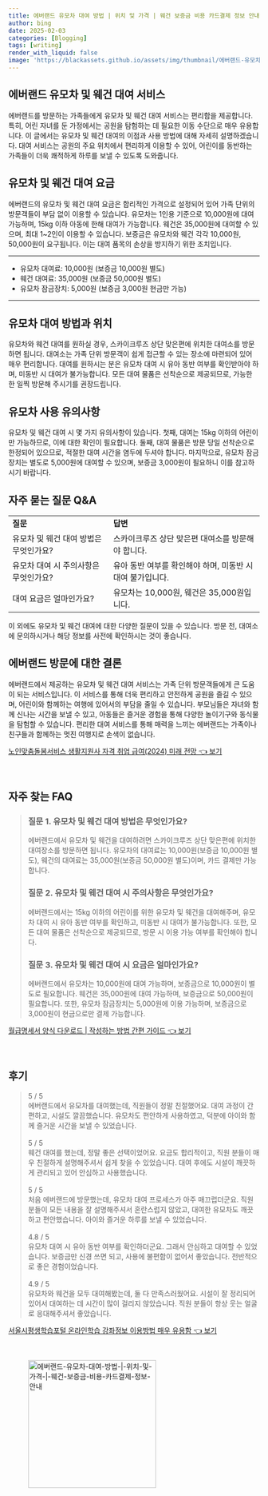 ```yaml
---
title: 에버랜드 유모차 대여 방법 | 위치 및 가격 | 웨건 보증금 비용 카드결제 정보 안내
author: bing
date: 2025-02-03
categories: [Blogging]
tags: [writing]
render_with_liquid: false
image: 'https://blackassets.github.io/assets/img/thumbnail/에버랜드-유모차-대여-방법-|-위치-및-가격-|-웨건-보증금-비용-카드결제-정보-안내.webp'
---
```



<h2 id='에버랜드_유모차_및_웨건_대여_서비스'>에버랜드 유모차 및 웨건 대여 서비스</h2>

<p>에버랜드를 방문하는 가족들에게 유모차 및 웨건 대여 서비스는 편리함을 제공합니다. 특히, 어린 자녀를 둔 가정에서는 공원을 탐험하는 데 필요한 이동 수단으로 매우 유용합니다. 이 글에서는 유모차 및 웨건 대여의 이점과 사용 방법에 대해 자세히 설명하겠습니다. 대여 서비스는 공원의 주요 위치에서 편리하게 이용할 수 있어, 어린이를 동반하는 가족들이 더욱 쾌적하게 하루를 보낼 수 있도록 도와줍니다.</p>

<h2 id='유모차_및_웨건_대여_요금'>유모차 및 웨건 대여 요금</h2>

<p>에버랜드의 유모차 및 웨건 대여 요금은 합리적인 가격으로 설정되어 있어 가족 단위의 방문객들이 부담 없이 이용할 수 있습니다. 유모차는 1인용 기준으로 10,000원에 대여 가능하며, 15kg 이하 아동에 한해 대여가 가능합니다. 웨건은 35,000원에 대여할 수 있으며, 최대 1~2인이 이용할 수 있습니다. 보증금은 유모차와 웨건 각각 10,000원, 50,000원이 요구됩니다. 이는 대여 품목의 손상을 방지하기 위한 조치입니다.</p>

<hr />

<ul>
    <li>유모차 대여료: 10,000원 (보증금 10,000원 별도)</li>
    <li>웨건 대여료: 35,000원 (보증금 50,000원 별도)</li>
    <li>유모차 잠금장치: 5,000원 (보증금 3,000원 현금만 가능)</li>
</ul>

<hr />

<h2 id='유모차_대여_방법과_위치'>유모차 대여 방법과 위치</h2>

<p>유모차와 웨건 대여를 원하실 경우, 스카이크루즈 상단 맞은편에 위치한 대여소를 방문하면 됩니다. 대여소는 가족 단위 방문객이 쉽게 접근할 수 있는 장소에 마련되어 있어 매우 편리합니다. 대여를 원하시는 분은 유모차 대여 시 유아 동반 여부를 확인받아야 하며, 미동반 시 대여가 불가능합니다. 모든 대여 물품은 선착순으로 제공되므로, 가능한 한 일찍 방문해 주시기를 권장드립니다.</p>

<h2 id='유모차_사용_유의사항'>유모차 사용 유의사항</h2>

<p>유모차 및 웨건 대여 시 몇 가지 유의사항이 있습니다. 첫째, 대여는 15kg 이하의 어린이만 가능하므로, 이에 대한 확인이 필요합니다. 둘째, 대여 물품은 방문 당일 선착순으로 한정되어 있으므로, 적절한 대여 시간을 염두에 두셔야 합니다. 마지막으로, 유모차 잠금장치는 별도로 5,000원에 대여할 수 있으며, 보증금 3,000원이 필요하니 이를 참고하시기 바랍니다.</p>

<h2 id='자주_묻는_질문_QNA'>자주 묻는 질문 Q&A</h2>

<table>
    <tr>
        <td><b>질문</b></td>
        <td><b>답변</b></td>
    </tr>
    <tr>
        <td>유모차 및 웨건 대여 방법은 무엇인가요?</td>
        <td>스카이크루즈 상단 맞은편 대여소를 방문해야 합니다.</td>
    </tr>
    <tr>
        <td>유모차 대여 시 주의사항은 무엇인가요?</td>
        <td>유아 동반 여부를 확인해야 하며, 미동반 시 대여 불가입니다.</td>
    </tr>
    <tr>
        <td>대여 요금은 얼마인가요?</td>
        <td>유모차는 10,000원, 웨건은 35,000원입니다.</td>
    </tr>
</table>

<p>이 외에도 유모차 및 웨건 대여에 대한 다양한 질문이 있을 수 있습니다. 방문 전, 대여소에 문의하시거나 해당 정보를 사전에 확인하시는 것이 좋습니다.</p>

<h2 id='에버랜드_방문에_대한_결론'>에버랜드 방문에 대한 결론</h2>

<p>에버랜드에서 제공하는 유모차 및 웨건 대여 서비스는 가족 단위 방문객들에게 큰 도움이 되는 서비스입니다. 이 서비스를 통해 더욱 편리하고 안전하게 공원을 즐길 수 있으며, 어린이와 함께하는 여행에 있어서의 부담을 줄일 수 있습니다. 부모님들은 자녀와 함께 신나는 시간을 보낼 수 있고, 아동들은 즐거운 경험을 통해 다양한 놀이기구와 동식물을 탐험할 수 있습니다. 편리한 대여 서비스를 통해 매력을 느끼는 에버랜드는 가족이나 친구들과 함께하는 멋진 여행지로 손색이 없습니다.</p>


<p><a class="click-button" title="노인맞춤돌봄서비스 생활지원사 자격 취업 급여(2024) 미래 전망" href="https://blackassets.github.io/posts/%EB%85%B8%EC%9D%B8%EB%A7%9E%EC%B6%A4%EB%8F%8C%EB%B4%84%EC%84%9C%EB%B9%84%EC%8A%A4-%EC%83%9D%ED%99%9C%EC%A7%80%EC%9B%90%EC%82%AC-%EC%9E%90%EA%B2%A9-%EC%B7%A8%EC%97%85-%EA%B8%89%EC%97%AC(2024)-%EB%AF%B8%EB%9E%98-%EC%A0%84%EB%A7%9D/" rel="dofollow">노인맞춤돌봄서비스 생활지원사 자격 취업 급여(2024) 미래 전망 👈 보기</a></p><br>
<h2 id='자주_찾는_FAQ'>자주 찾는 FAQ</h2>
<div itemscope="" itemtype="https://schema.org/FAQPage"> 
<blockquote> 
<div itemscope="" itemprop="mainEntity" itemtype="https://schema.org/Question"> 
<h3 itemprop="name">질문 1. 유모차 및 웨건 대여 방법은 무엇인가요?</h3> 
<div itemscope="" itemprop="acceptedAnswer" itemtype="https://schema.org/Answer"> 
<span itemprop="text"> 
<p>에버랜드에서 유모차 및 웨건을 대여하려면 스카이크루즈 상단 맞은편에 위치한 대여장소를 방문하면 됩니다. 유모차의 대여료는 10,000원(보증금 10,000원 별도), 웨건의 대여료는 35,000원(보증금 50,000원 별도)이며, 카드 결제만 가능합니다.</p> 
</span> 
</div> 
</div> 

<div itemscope="" itemprop="mainEntity" itemtype="https://schema.org/Question"> 
<h3 itemprop="name">질문 2. 유모차 및 웨건 대여 시 주의사항은 무엇인가요?</h3> 
<div itemscope="" itemprop="acceptedAnswer" itemtype="https://schema.org/Answer"> 
<span itemprop="text"> 
<p>에버랜드에서는 15kg 이하의 어린이를 위한 유모차 및 웨건을 대여해주며, 유모차 대여 시 유아 동반 여부를 확인하고, 미동반 시 대여가 불가능합니다. 또한, 모든 대여 물품은 선착순으로 제공되므로, 방문 시 이용 가능 여부를 확인해야 합니다.</p> 
</span> 
</div> 
</div> 

<div itemscope="" itemprop="mainEntity" itemtype="https://schema.org/Question"> 
<h3 itemprop="name">질문 3. 유모차 및 웨건 대여 시 요금은 얼마인가요?</h3> 
<div itemscope="" itemprop="acceptedAnswer" itemtype="https://schema.org/Answer"> 
<span itemprop="text"> 
<p>에버랜드에서 유모차는 10,000원에 대여 가능하며, 보증금으로 10,000원이 별도로 필요합니다. 웨건은 35,000원에 대여 가능하며, 보증금으로 50,000원이 필요합니다. 또한, 유모차 잠금장치는 5,000원에 이용 가능하며, 보증금으로 3,000원이 현금으로만 결제 가능합니다.</p> 
</span> 
</div> 
</div> 
</blockquote> 
</div>
<p><a class="click-button" title="월급명세서 양식 다운로드 | 작성하는 방법 간편 가이드" href="https://blackassets.github.io/posts/%EC%9B%94%EA%B8%89%EB%AA%85%EC%84%B8%EC%84%9C-%EC%96%91%EC%8B%9D-%EB%8B%A4%EC%9A%B4%EB%A1%9C%EB%93%9C-%EC%9E%91%EC%84%B1%ED%95%98%EB%8A%94-%EB%B0%A9%EB%B2%95-%EA%B0%84%ED%8E%B8-%EA%B0%80%EC%9D%B4%EB%93%9C/" rel="dofollow">월급명세서 양식 다운로드 | 작성하는 방법 간편 가이드 👈 보기</a></p><br>
<h2 id='후기'>후기</h2>
<div itemscope itemtype="https://schema.org/Product">
  <blockquote>
  <div itemprop="review" itemscope itemtype="https://schema.org/Review">
      <div itemprop="reviewRating" itemscope itemtype="https://schema.org/Rating"> <span itemprop="ratingValue">5</span> / <span itemprop="bestRating">5</span> </div>
      <span itemprop="reviewBody">에버랜드에서 유모차를 대여했는데, 직원들이 정말 친절했어요. 대여 과정이 간편하고, 시설도 깔끔했습니다. 유모차도 편안하게 사용하였고, 덕분에 아이와 함께 즐거운 시간을 보낼 수 있었습니다.</span>
  </div>
  <br>
  <div itemprop="review" itemscope itemtype="https://schema.org/Review">
      <div itemprop="reviewRating" itemscope itemtype="https://schema.org/Rating"> <span itemprop="ratingValue">5</span> / <span itemprop="bestRating">5</span> </div>
      <span itemprop="reviewBody">웨건 대여를 했는데, 정말 좋은 선택이었어요. 요금도 합리적이고, 직원 분들이 매우 친절하게 설명해주셔서 쉽게 찾을 수 있었습니다. 대여 후에도 시설이 깨끗하게 관리되고 있어 안심하고 사용했습니다.</span>
  </div>
  <br>
  <div itemprop="review" itemscope itemtype="https://schema.org/Review">
      <div itemprop="reviewRating" itemscope itemtype="https://schema.org/Rating"> <span itemprop="ratingValue">5</span> / <span itemprop="bestRating">5</span> </div>
      <span itemprop="reviewBody">처음 에버랜드에 방문했는데, 유모차 대여 프로세스가 아주 매끄럽더군요. 직원분들이 모든 내용을 잘 설명해주셔서 혼란스럽지 않았고, 대여한 유모차도 깨끗하고 편안했습니다. 아이와 즐거운 하루를 보낼 수 있었습니다.</span>
  </div>
  <br>
  <div itemprop="review" itemscope itemtype="https://schema.org/Review">
      <div itemprop="reviewRating" itemscope itemtype="https://schema.org/Rating"> <span itemprop="ratingValue">4.8</span> / <span itemprop="bestRating">5</span> </div>
      <span itemprop="reviewBody">유모차 대여 시 유아 동반 여부를 확인하더군요. 그래서 안심하고 대여할 수 있었습니다. 보증금만 신경 쓰면 되고, 사용에 불편함이 없어서 좋았습니다. 전반적으로 좋은 경험이었습니다.</span>
  </div>
  <br>
  <div itemprop="review" itemscope itemtype="https://schema.org/Review">
      <div itemprop="reviewRating" itemscope itemtype="https://schema.org/Rating"> <span itemprop="ratingValue">4.9</span> / <span itemprop="bestRating">5</span> </div>
      <span itemprop="reviewBody">유모차와 웨건을 모두 대여해봤는데, 둘 다 만족스러웠어요. 시설이 잘 정리되어 있어서 대여하는 데 시간이 많이 걸리지 않았습니다. 직원 분들이 항상 웃는 얼굴로 응대해주셔서 좋았습니다.</span>
  </div>
  </blockquote>
</div>
<p><a class="click-button" title="서울시평생학습포털 온라인학습 강좌정보 이용방법 매우 유용함" href="https://blackassets.github.io/posts/%EC%84%9C%EC%9A%B8%EC%8B%9C%ED%8F%89%EC%83%9D%ED%95%99%EC%8A%B5%ED%8F%AC%ED%84%B8-%EC%98%A8%EB%9D%BC%EC%9D%B8%ED%95%99%EC%8A%B5-%EA%B0%95%EC%A2%8C%EC%A0%95%EB%B3%B4-%EC%9D%B4%EC%9A%A9%EB%B0%A9%EB%B2%95-%EB%A7%A4%EC%9A%B0-%EC%9C%A0%EC%9A%A9%ED%95%A8/" rel="dofollow">서울시평생학습포털 온라인학습 강좌정보 이용방법 매우 유용함 👈 보기</a></p><br>
<figure class="image"><img src="https://blackassets.github.io/assets/img/thumbnail/에버랜드-유모차-대여-방법-|-위치-및-가격-|-웨건-보증금-비용-카드결제-정보-안내.webp" alt="에버랜드-유모차-대여-방법-|-위치-및-가격-|-웨건-보증금-비용-카드결제-정보-안내" width="256" height="256"></figure>